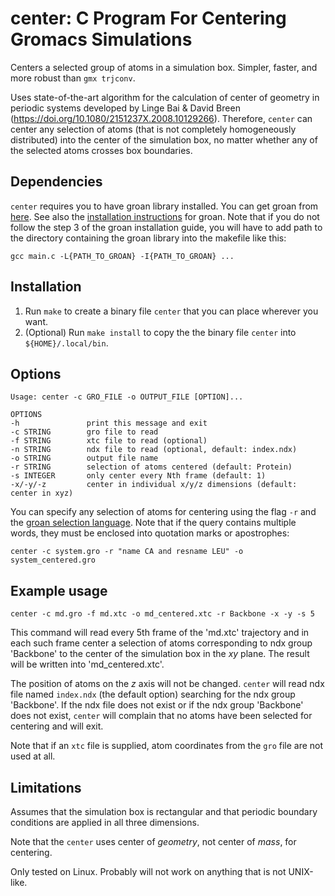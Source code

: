 # center: C Program For Centering Gromacs Simulations

Centers a selected group of atoms in a simulation box. Simpler, faster, and more robust than `gmx trjconv`.

Uses state-of-the-art algorithm for the calculation of center of geometry in periodic systems developed by Linge Bai & David Breen (https://doi.org/10.1080/2151237X.2008.10129266). Therefore, `center` can center any selection of atoms (that is not completely homogeneously distributed) into the center of the simulation box, no matter whether any of the selected atoms crosses box boundaries.

## Dependencies

`center` requires you to have groan library installed. You can get groan from [here](https://github.com/Ladme/groan). See also the [installation instructions](https://github.com/Ladme/groan#installing) for groan.
Note that if you do not follow the step 3 of the groan installation guide, you will have to add path to the directory containing the groan library into the makefile like this:
```
gcc main.c -L{PATH_TO_GROAN} -I{PATH_TO_GROAN} ...
```

## Installation

1) Run `make` to create a binary file `center` that you can place wherever you want.
2) (Optional) Run `make install` to copy the the binary file `center` into `${HOME}/.local/bin`.

## Options

```
Usage: center -c GRO_FILE -o OUTPUT_FILE [OPTION]...

OPTIONS
-h               print this message and exit
-c STRING        gro file to read
-f STRING        xtc file to read (optional)
-n STRING        ndx file to read (optional, default: index.ndx)
-o STRING        output file name
-r STRING        selection of atoms centered (default: Protein)
-s INTEGER       only center every Nth frame (default: 1)
-x/-y/-z         center in individual x/y/z dimensions (default: center in xyz)
```

You can specify any selection of atoms for centering using the flag `-r` and the [groan selection language](https://github.com/Ladme/groan#groan-selection-language). 
Note that if the query contains multiple words, they must be enclosed into quotation marks or apostrophes:
```
center -c system.gro -r "name CA and resname LEU" -o system_centered.gro
```

## Example usage

```
center -c md.gro -f md.xtc -o md_centered.xtc -r Backbone -x -y -s 5
```

This command will read every 5th frame of the 'md.xtc' trajectory and in each such frame center a selection of atoms corresponding to ndx group 'Backbone' to the center of the simulation box in the _xy_ plane. The result will be written into 'md_centered.xtc'.

The position of atoms on the _z_ axis will not be changed. `center` will read ndx file named `index.ndx` (the default option) searching for the ndx group 'Backbone'. If the ndx file does not exist or if the ndx group 'Backbone' does not exist, `center` will complain that no atoms have been selected for centering and will exit.

Note that if an `xtc` file is supplied, atom coordinates from the `gro` file are not used at all.

## Limitations

Assumes that the simulation box is rectangular and that periodic boundary conditions are applied in all three dimensions.

Note that the `center` uses center of _geometry_, not center of _mass_, for centering.

Only tested on Linux. Probably will not work on anything that is not UNIX-like.
